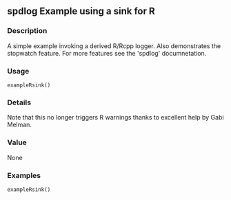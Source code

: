 spdlog Example using a sink for R
---------------------------------

### Description

A simple example invoking a derived R/Rcpp logger. Also demonstrates the
stopwatch feature. For more features see the 'spdlog' documnetation.

### Usage

    exampleRsink()

### Details

Note that this no longer triggers R warnings thanks to excellent help by
Gabi Melman.

### Value

None

### Examples

    exampleRsink()
